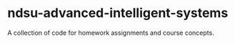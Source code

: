 # ndsu-advanced-intelligent-systems
A collection of code for homework assignments and course concepts.
